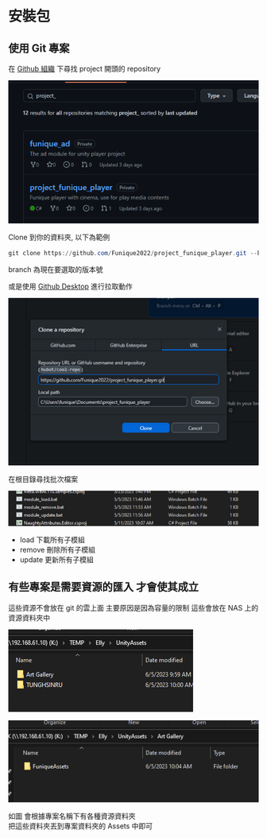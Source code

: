 # 安裝包

## 使用 Git 專案

在 [Github 組織](https://github.com/Funique2022) 下尋找 project 開頭的 repository

![pm](../images/project_prefix.png)

Clone 到你的資料夾, 以下為範例

```powershell
git clone https://github.com/Funique2022/project_funique_player.git --branch v1.0
```

branch 為現在要選取的版本號

或是使用 [Github Desktop](https://desktop.github.com/) 進行拉取動作

![Clone](../images/desktop_clone.png)

在根目錄尋找批次檔案

![Github Repo](../images/pull_repo.png)

* load 下載所有子模組
* remove 刪除所有子模組
* update 更新所有子模組

## 有些專案是需要資源的匯入 才會使其成立

這些資源不會放在 git 的雲上面 主要原因是因為容量的限制
這些會放在 NAS 上的 資源資料夾中

![Res1](../images/gitResource.PNG)

![Res2](../images/gitResource2.PNG)

如圖 會根據專案名稱下有各種資源資料夾\
把這些資料夾丟到專案資料夾的 Assets 中即可